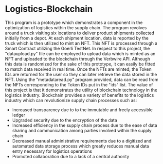 # Logistics-Blockchain

This program is a prototype which demonstrates a component in the optimization of logistics within the supply chain. The program revolves around a truck visiting six locations to deliver product shipments collected initially from a depot. At each shipment location, data is reported by the truck which is then utilized to mint an NFT. This NFT is processed through a Smart Contract utilizing the Goerli TestNet. In respect to this project, the "dataupload.py" file can be employed to upload data which is minted as an NFT and uploaded to the blockchain through the Verbwire API. Although this data is randomized for the sake of this prototype, it can easily be fitted to match data received in real time. Once the NFTs are minted, the Token IDs are returned for the user so they can later retrieve the data stored in the NFT. Using the "metadataread.py" program provided, data can be read from the NFTs corresponding to the Token IDs put in the "ids" list. The value of this project is that it demonstrates the utility of blockchain technology in the logistics industry. Blockchain provides a variety of benefits to the logistics industry which can revolutionize supply chain processes such as:
  
  - Increased transparency due to to the immutable and freely accessible ledger
  - Upgraded security due to the encryption of the data
  - Increased efficiency in the supply chain process due to the ease of data sharing and communication among parties involved within the supply chain
  - Decreased manual administrative requirements due to a digitized and automated data storage process which greatly reduces manual data entry necessary for logistics operations
  - Promoted collaboration due to a lack of a central authority
